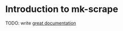 # Introduction to mk-scrape

TODO: write [great documentation](http://jacobian.org/writing/great-documentation/what-to-write/)

